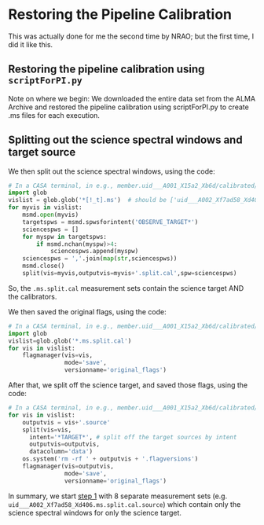 # Restoring the Pipeline Calibration

This was actually done for me the second time by NRAO; but the first time, I did it like this.


## Restoring the pipeline calibration using ``scriptForPI.py``

Note on where we begin:
We downloaded the entire data set from the ALMA Archive and restored the
pipeline calibration using scriptForPI.py to create .ms files for each execution.

## Splitting out the science spectral windows and target source

We then split out the science spectral windows, using the code:

```python
# In a CASA terminal, in e.g., member.uid___A001_X15a2_Xb6d/calibrated/
import glob
vislist = glob.glob('*[!_t].ms')  # should be ['uid___A002_Xf7ad58_Xd406.ms', 'uid___A002_Xf8f6a9_X15c79.ms']
for myvis in vislist:
    msmd.open(myvis)
    targetspws = msmd.spwsforintent('OBSERVE_TARGET*')
    sciencespws = []
    for myspw in targetspws:
        if msmd.nchan(myspw)>4:
            sciencespws.append(myspw)
    sciencespws = ','.join(map(str,sciencespws))
    msmd.close()
    split(vis=myvis,outputvis=myvis+'.split.cal',spw=sciencespws)
```

So, the ``.ms.split.cal`` measurement sets contain the science target AND the calibrators.

We then saved the original flags, using the code:

```python
# In a CASA terminal, in e.g., member.uid___A001_X15a2_Xb6d/calibrated/
import glob
vislist=glob.glob('*.ms.split.cal')
for vis in vislist:
    flagmanager(vis=vis,
                mode='save',
                versionname='original_flags')
```

After that, we split off the science target, and saved those flags, using the code:

```python
# In a CASA terminal, in e.g., member.uid___A001_X15a2_Xb6d/calibrated/
for vis in vislist:
    outputvis = vis+'.source'
    split(vis=vis,
      intent='*TARGET*', # split off the target sources by intent
      outputvis=outputvis,
      datacolumn='data')
    os.system('rm -rf ' + outputvis + '.flagversions')
    flagmanager(vis=outputvis,
                mode='save',
                versionname='original_flags')
```

In summary, we start [step 1](../step1/step1-manual-flags.md) with 8 separate measurement sets (e.g. ``uid___A002_Xf7ad58_Xd406.ms.split.cal.source``) which contain only the science spectral windows for only the science target.
